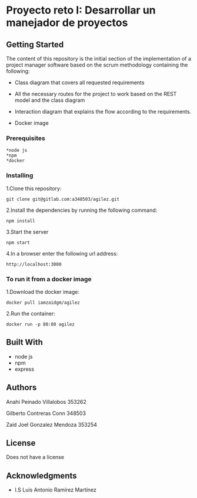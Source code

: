 # Proyecto reto I: Desarrollar un manejador de proyectos

## Getting Started

The content of this repository is the initial section of the implementation of a project manager software based on the scrum methodology containing the following:

* Class diagram that covers all requested requirements

* All the necessary routes for the project to work based on the REST model and the class diagram

* Interaction diagram that explains the flow according to the requirements.

* Docker image 


### Prerequisites

    *node js 
    *npm 
    *docker

### Installing

1.Clone this repository:

    git clone git@gitlab.com:a348503/agilez.git

2.Install the dependencies by running the following command:

    npm install


3.Start the server 

    npm start

4.In a browser enter the following url address:

    http://localhost:3000



### To run it from a docker image

1.Download the docker image:

    docker pull iamzaidgm/agilez

2.Run the container:

    docker run -p 80:80 agilez


## Built With

* node js
* npm
* express

## Authors

Anahí Peinado Villalobos 353262

Gilberto Contreras Conn 348503

Zaid Joel Gonzalez Mendoza 353254

## License

Does not have a license

## Acknowledgments
* I.S Luis Antonio Ramírez Martínez 
